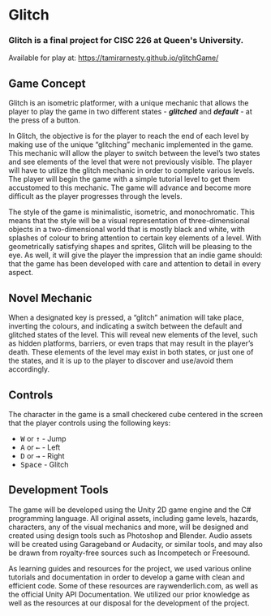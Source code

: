 # Glitch
### Glitch is a final project for CISC 226 at Queen's University.
Available for play at: https://tamirarnesty.github.io/glitchGame/

## Game Concept
Glitch is an isometric platformer, with a unique mechanic that allows the player to play the game in two different states - ___glitched___ and ___default___ - at the press of a button.

In Glitch, the objective is for the player to reach the end of each level by making use of the unique “glitching” mechanic implemented in the game. This mechanic will allow the player to switch between the level’s two states and see elements of the level that were not previously visible. The player will have to utilize the glitch mechanic in order to complete various levels. The player will begin the game with a simple tutorial level to get them accustomed to this mechanic. The game will advance and become more difficult as the player progresses through the levels.

The style of the game is minimalistic, isometric, and monochromatic. This means that the style will be a visual representation of three-dimensional objects in a two-dimensional world that is mostly black and white, with splashes of colour to bring attention to certain key elements of a level. With geometrically satisfying shapes and sprites, Glitch will be pleasing to the eye. As well, it will give the player the impression that an indie game should: that the game has been developed with care and attention to detail in every aspect.

## Novel Mechanic
When a designated key is pressed, a “glitch” animation will take place, inverting the colours, and indicating a switch between the default and glitched states of the level. This will reveal new elements of the level, such as hidden platforms, barriers, or even traps that may result in the player’s death. These elements of the level may exist in both states, or just one of the states, and it is up to the player to discover and use/avoid them accordingly. 

## Controls
The character in the game is a small checkered cube centered in the screen that the player controls using the following keys:

- <kbd>W</kbd> or <kbd>↑</kbd> - Jump
- <kbd>A</kbd> or <kbd>←</kbd> - Left
- <kbd>D</kbd> or <kbd>→</kbd> - Right
- <kbd>Space</kbd> - Glitch

## Development Tools
The game will be developed using the Unity 2D game engine and the C# programming language. All original assets, including game levels, hazards, characters, any of the visual mechanics and more, will be designed and created using design tools such as Photoshop and Blender. Audio assets will be created using Garageband or Audacity, or similar tools, and may also be drawn from royalty-free sources such as Incompetech or Freesound.

As learning guides and resources for the project, we used various online tutorials and documentation in order to develop a game with clean and efficient code. Some of these resources are raywenderlich.com, as well as the official Unity API Documentation. We utilized our prior knowledge as well as the resources at our disposal for the development of the project.
